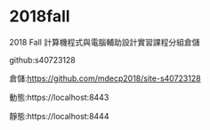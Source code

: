 # 2018fall
2018 Fall 計算機程式與電腦輔助設計實習課程分組倉儲

github:s40723128

倉儲:https://github.com/mdecp2018/site-s40723128

動態:https://localhost:8443

靜態:https://localhost:8444
